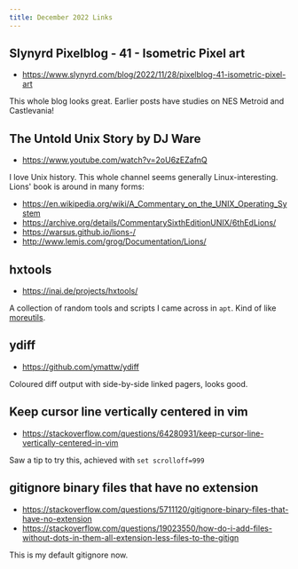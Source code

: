 ```yaml
---
title: December 2022 Links
---
```


## Slynyrd Pixelblog - 41 - Isometric Pixel art

* <https://www.slynyrd.com/blog/2022/11/28/pixelblog-41-isometric-pixel-art>

This whole blog looks great. Earlier posts have studies on NES Metroid and Castlevania!

## The Untold Unix Story by DJ Ware

* <https://www.youtube.com/watch?v=2oU6zEZafnQ>

I love Unix history. This whole channel seems generally Linux-interesting. Lions' book is around in many forms:

* <https://en.wikipedia.org/wiki/A_Commentary_on_the_UNIX_Operating_System>
* <https://archive.org/details/CommentarySixthEditionUNIX/6thEdLions/>
* <https://warsus.github.io/lions-/>
* <http://www.lemis.com/grog/Documentation/Lions/>

## hxtools

* <https://inai.de/projects/hxtools/>

A collection of random tools and scripts I came across in `apt`. Kind of like [moreutils](https://joeyh.name/code/moreutils/).

## ydiff

* <https://github.com/ymattw/ydiff>

Coloured diff output with side-by-side linked pagers, looks good.

## Keep cursor line vertically centered in vim

* <https://stackoverflow.com/questions/64280931/keep-cursor-line-vertically-centered-in-vim>

Saw a tip to try this, achieved with `set scrolloff=999`

## gitignore binary files that have no extension

* <https://stackoverflow.com/questions/5711120/gitignore-binary-files-that-have-no-extension>
* <https://stackoverflow.com/questions/19023550/how-do-i-add-files-without-dots-in-them-all-extension-less-files-to-the-gitign>

This is my default gitignore now.

